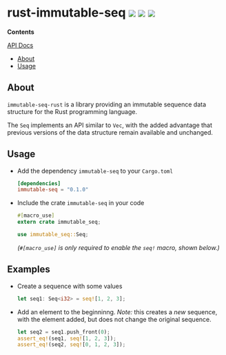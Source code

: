# rust-immutable-seq [![](http://meritbadge.herokuapp.com/immutable-seq)](https://crates.io/crates/immutable-seq) [![](https://travis-ci.org/bjoeris/rust-immutable-seq.svg?branch=master)](https://travis-ci.org/bjoeris/rust-immutable-seq) [![](https://img.shields.io/badge/license-MIT-blue.svg)](https://github.com/saurvs/astro-rust/blob/master/LICENSE.md)

**Contents**

[API Docs](https://docs.rs/immutable-seq/)

* [About](#about)
* [Usage](#usage)

## About

`immutable-seq-rust` is a library providing an immutable sequence data structure for the Rust programming language.

The `Seq` implements an API similar to `Vec`, with the added advantage that previous versions of the data structure remain available and unchanged. 

## Usage

* Add the dependency `immutable-seq` to your `Cargo.toml`
  ```toml
  [dependencies]
  immutable-seq = "0.1.0"
  ```

* Include the crate `immutable-seq` in your code
  ```rust
  #[macro_use]
  extern crate immutable_seq;
  
  use immutable_seq::Seq;
  ```
  *(`#[macro_use]` is only required to enable the `seq!` macro, shown below.)*
  
## Examples

* Create a sequence with some values
  ```rust
  let seq1: Seq<i32> = seq![1, 2, 3];
  ```
  
* Add an element to the beginninng. *Note:* this creates a *new* sequence, with the element added, but does not change the original sequence.
  ```rust
  let seq2 = seq1.push_front(0);
  assert_eq!(seq1, seq![1, 2, 3]);
  assert_eq!(seq2, seq![0, 1, 2, 3]);
  ```
